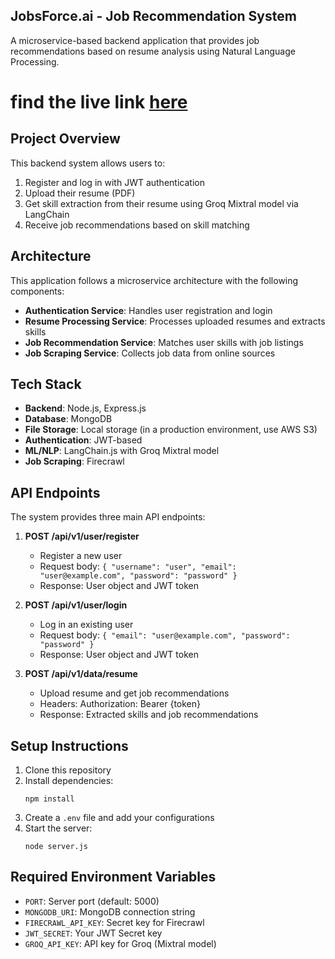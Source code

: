 ## JobsForce.ai - Job Recommendation System

A microservice-based backend application that provides job recommendations based on resume analysis using Natural Language Processing.

# find the live link [here](https://job-recommendation-system-two.vercel.app)

## Project Overview

This backend system allows users to:
1. Register and log in with JWT authentication
2. Upload their resume (PDF)
3. Get skill extraction from their resume using Groq Mixtral model via LangChain
4. Receive job recommendations based on skill matching

## Architecture

This application follows a microservice architecture with the following components:

- **Authentication Service**: Handles user registration and login
- **Resume Processing Service**: Processes uploaded resumes and extracts skills
- **Job Recommendation Service**: Matches user skills with job listings
- **Job Scraping Service**: Collects job data from online sources

## Tech Stack

- **Backend**: Node.js, Express.js
- **Database**: MongoDB
- **File Storage**: Local storage (in a production environment, use AWS S3)
- **Authentication**: JWT-based
- **ML/NLP**: LangChain.js with Groq Mixtral model
- **Job Scraping**: Firecrawl

## API Endpoints

The system provides three main API endpoints:

1. **POST /api/v1/user/register**
   - Register a new user
   - Request body: `{ "username": "user", "email": "user@example.com", "password": "password" }`
   - Response: User object and JWT token

2. **POST /api/v1/user/login**
   - Log in an existing user
   - Request body: `{ "email": "user@example.com", "password": "password" }`
   - Response: User object and JWT token

3. **POST /api/v1/data/resume**
   - Upload resume and get job recommendations
   - Headers: Authorization: Bearer {token}
   - Response: Extracted skills and job recommendations

## Setup Instructions

1. Clone this repository
2. Install dependencies:
   ```
   npm install
   ```
3. Create a `.env` file and add your configurations
4. Start the server:
   ```
   node server.js
   ```

## Required Environment Variables
- `PORT`: Server port (default: 5000)
- `MONGODB_URI`: MongoDB connection string
- `FIRECRAWL_API_KEY`: Secret key for Firecrawl
- `JWT_SECRET`: Your JWT Secret key
- `GROQ_API_KEY`: API key for Groq (Mixtral model)
